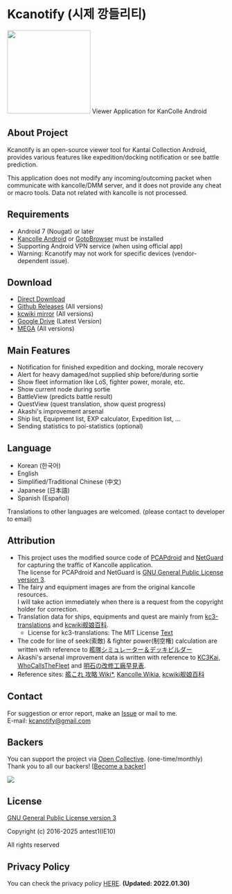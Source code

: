 # Kcanotify (시제 깡들리티)
<img src="https://kcanotify-docs.s3.ap-northeast-1.amazonaws.com/common/main_image.webp" width=192/>
Viewer Application for KanColle Android

About Project
-------
Kcanotify is an open-source viewer tool for Kantai Collection Android, provides various features like expedition/docking notification or see battle prediction.

This application does not modify any incoming/outcoming packet when communicate with kancolle/DMM server, and it does not provide any cheat or macro tools. Data not related with kancolle is not processed.

Requirements
-------
- Android 7 (Nougat) or later
- [Kancolle Android](https://en.kancollewiki.net/Kancolle_Android_Version) or [GotoBrowser](https://luckyjervis.com/GotoBrowser/) must be installed
- Supporting Android VPN service (when using official app)
- Warning: Kcanotify may not work for specific devices (vendor-dependent issue).

Download
-------
- [Direct Download](https://luckyjervis.com/kcanotify/apk/) 
- [Github Releases](https://github.com/antest1/kcanotify/releases) (All versions)
- [kcwiki mirror](https://mirrors.kcwiki.moe/kcanotify/) (All versions)
- [Google Drive](https://bit.ly/kcanotify_gdrive) (Latest Version)
- [MEGA](https://mega.nz/#F!0FtUTBoB!cSUJtRA76C4KBcrnc2-xdw) (All versions)

Main Features
-------
- Notification for finished expedition and docking, morale recovery
- Alert for heavy damaged/not supplied ship before/during sortie
- Show fleet information like LoS, fighter power, morale, etc.
- Show current node during sortie
- BattleView (predicts battle result)
- QuestView (quest translation, show quest progress)
- Akashi's improvement arsenal
- Ship list, Equipment list, EXP calculator, Expedition list, ...
- Sending statistics to poi-statistics (optional)

Language
-------
- Korean (한국어)
- English
- Simplified/Traditional Chinese (中文)
- Japanese (日本語)
- Spanish (Español)

Translations to other languages are welcomed. (please contact to developer to email)  

Attribution
-------
- This project uses the modified source code of [PCAPdroid](https://github.com/emanuele-f/PCAPdroid/) and [NetGuard](https://github.com/M66B/NetGuard/) for capturing the traffic of Kancolle application.  
  The license for PCAPdroid and NetGuard is [GNU General Public License version 3](http://www.gnu.org/licenses/gpl.txt).
- The fairy and equipment images are from the original kancolle resources.  
  I will take action immediately when there is a request from the copyright holder for correction.  
- Translation data for ships, equipments and quest are mainly from [kc3-translations](https://github.com/KC3Kai/kc3-translations) and [kcwiki舰娘百科](https://zh.kcwiki.org).
  - License for kc3-translations: The MIT License [Text](https://github.com/KC3Kai/kc3-translations/blob/master/LICENSE)
- The code for line of seek(索敵) & fighter power(制空権) calculation are written with reference to [艦隊シミュレーター＆デッキビルダー](http://kancolle-calc.net/deckbuilder.html)
- Akashi's arsenal improvement data is written with reference to [KC3Kai](https://github.com/KC3Kai/KC3Kai), [WhoCallsTheFleet](https://github.com/TeamFleet/WhoCallsTheFleet-DB) and [明石の改修工廠早見表](http://akashi-list.me).
- Reference sites: [艦これ 攻略 Wiki*](http://wikiwiki.jp/kancolle/), [Kancolle Wikia](http://kancolle.wikia.com), [kcwiki舰娘百科](https://zh.kcwiki.org)


Contact
-------
For suggestion or error report, make an [Issue](https://github.com/antest1/kcanotify/issues) or mail to me.  
E-mail: kcanotify@gmail.com


Backers
-------
You can support the project via [Open Collective](https://opencollective.com/). (one-time/monthly)  
Thank you to all our backers! [[Become a backer](https://opencollective.com/kcanotify)]

<a href="https://opencollective.com/kcanotify" target="_blank"><img src="https://opencollective.com/kcanotify/backers.svg?width=890"></a>


License
-------
[GNU General Public License version 3](http://www.gnu.org/licenses/gpl.txt)

Copyright (c) 2016-2025 antest1(IE10)

All rights reserved


Privacy Policy
-------
You can check the privacy policy [HERE](private_policy.md). **(Updated: 2022.01.30)**
